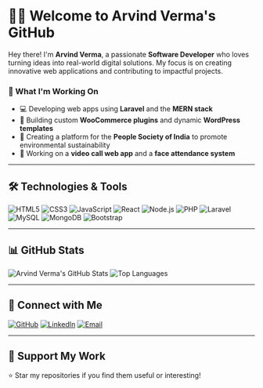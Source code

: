 # 👨‍💻 Welcome to Arvind Verma's GitHub

Hey there! I'm **Arvind Verma**, a passionate **Software Developer** who loves turning ideas into real-world digital solutions. My focus is on creating innovative web applications and contributing to impactful projects.

### 🚀 What I'm Working On
- 💻 Developing web apps using **Laravel** and the **MERN stack**  
- 🔌 Building custom **WooCommerce plugins** and dynamic **WordPress templates**  
- 🌱 Creating a platform for the **People Society of India** to promote environmental sustainability  
- 🎥 Working on a **video call web app** and a **face attendance system**  

---

## 🛠️ Technologies & Tools

![HTML5](https://img.shields.io/badge/-HTML5-E34F26?style=flat-square&logo=html5&logoColor=white)
![CSS3](https://img.shields.io/badge/-CSS3-1572B6?style=flat-square&logo=css3)
![JavaScript](https://img.shields.io/badge/-JavaScript-F7DF1E?style=flat-square&logo=javascript&logoColor=black)
![React](https://img.shields.io/badge/-React-61DAFB?style=flat-square&logo=react)
![Node.js](https://img.shields.io/badge/-Node.js-339933?style=flat-square&logo=node.js&logoColor=white)
![PHP](https://img.shields.io/badge/-PHP-777BB4?style=flat-square&logo=php&logoColor=white)
![Laravel](https://img.shields.io/badge/-Laravel-FF2D20?style=flat-square&logo=laravel&logoColor=white)
![MySQL](https://img.shields.io/badge/-MySQL-4479A1?style=flat-square&logo=mysql&logoColor=white)
![MongoDB](https://img.shields.io/badge/-MongoDB-47A248?style=flat-square&logo=mongodb&logoColor=white)
![Bootstrap](https://img.shields.io/badge/-Bootstrap-563D7C?style=flat-square&logo=bootstrap&logoColor=white)

---

## 📊 GitHub Stats

![Arvind Verma's GitHub Stats](https://github-readme-stats.vercel.app/api?username=arvindverma63&show_icons=true&theme=radical)
![Top Languages](https://github-readme-stats.vercel.app/api/top-langs/?username=arvindverma63&layout=compact&theme=radical)

---

## 🔗 Connect with Me

[![GitHub](https://img.shields.io/badge/GitHub-arvindverma63-181717?style=for-the-badge&logo=github)](https://github.com/arvindverma63)
[![LinkedIn](https://img.shields.io/badge/LinkedIn-SV%20Infotech-blue?style=for-the-badge&logo=linkedin)](https://linkedin.com)
[![Email](https://img.shields.io/badge/Email-arvindverma63@example.com-red?style=for-the-badge&logo=gmail)](mailto:arvindverma63@example.com)

---

## 💚 Support My Work
⭐ Star my repositories if you find them useful or interesting!
